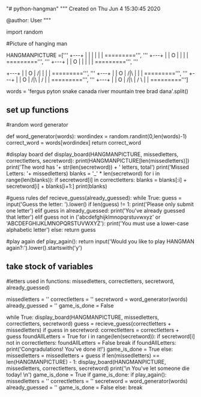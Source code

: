 "# python-hangman" 
"""
Created on Thu Jun  4 15:30:45 2020

@author: User
"""

import random

#Picture of hanging man

HANGMANPICTURE =[''' 
   +---+
   |   |
       |
       |
       |
       |
 =========''', '''
   +---+
   |   |
   O   |
       |
       |
       |
 =========''', '''
   +---+
   |   |
   O   |
   |   |
       |
       |
=========''', '''

   +---+
   |   |
   O   |
  /|   |
       |
       |
 =========''', '''
   +---+
   |   |
   O   |
  /|\  |
       |
       |
 =========''', '''
   +---+
   |   |
   O   |
  /|\  |
  /    |
       |
=========''', '''
   +---+
   |   |
   O   |
  /|\  |
  / \  |
       |
=========''']

words = 'fergus pyton snake canada river mountain tree brad dana'.split()

## set up functions
#random word generator

def word_generator(words):
   wordindex = random.randint(0,len(words)-1)
   correct_word = words[wordindex]
   return correct_word    

#display board
def display_board(HANGMANPICTURE, missedletters, correctletters, secretword):
    print(HANGMANPICTURE[len(missedletters)])
    print('The word has '+ str(len(secretword)) + ' letters, total')
    print('Missed Letters: '+ missedletters)
    blanks = '_' * len(secretword)
    for i in range(len(blanks)):
        if secretword[i] in correctletters:
            blanks = blanks[:i] + secretword[i] + blanks[i+1:]
    print(blanks)
            
#guess rules
def recieve_guess(already_guessed):
    while True:
        guess = input('Guess the letter: ').lower()
        if len(guess) != 1:
            print('Please only submit one letter')
        elif guess in already_guessed:
            print('You\'ve already guessed that letter')
        elif guess not in ('abcdefghijklmnopqrstuvwxyz' or 'ABCDEFGHIJKLMNOPQRSTUVWXYZ'):
            print('You must use a lower-case alphabetic letter')
        else:
            return guess

#play again
def play_again():
    return input('Would you like to play HANGMAN again?:').lower().startswith('y')

## take stock of variables
#letters used in functions: missedletters, correctletters, secretword, already_guessed)

missedletters = ''
correctletters = ''
secretword = word_generator(words)
already_guessed = ''
game_is_done = False


while True:
    display_board(HANGMANPICTURE, missedletters, correctletters, secretword)
    guess = recieve_guess(correctletters + missedletters)
    if guess in secretword:
        correctletters = correctletters + guess
        foundAllLetters = True
        for i in range(len(secretword)):
            if secretword[i] not in correctletters:
                foundAllLetters = False
                break
        if foundAllLetters:
            print('Congradulations! You\'ve done it!')
            game_is_done = True
    else:
        missedletters = missedletters + guess
        if len(missedletters) == len(HANGMANPICTURE) - 1:
            display_board(HANGMANPICTURE, missedletters, correctletters, secretword)
            print('\n You\'ve let someone die today! \n')
            game_is_done = True
    if game_is_done:
        if play_again():
            missedletters = ''
            correctletters = ''
            secretword = word_generator(words)
            already_guessed = ''
            game_is_done = False
        else:
            break
    

    

    
